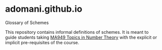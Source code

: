 # adomani.github.io
Glossary of Schemes

This repository contains informal definitions of schemes.  It is meant to guide students taking <a href="https://warwick.ac.uk/fac/sci/maths/postgrad/current/phd_studies/modules/ma939/" target="_blank">MA949 Topics in Number Theory</a> with the explicit or implicit pre-requisites of the course.
